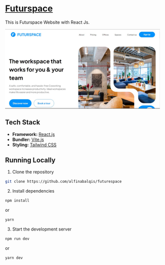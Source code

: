 # [Futurspace](https://futurspace-teamdev2.vercel.app/)

This is Futurspace Website with React Js.

[![Skateshop13](./public/images/ss.jpg)](https://futurspace-teamdev2.vercel.app/)

## Tech Stack

- **Framework:** [React.js](https://react.dev/)
- **Bundler:** [Vite.js](https://vitejs.dev/)
- **Styling:** [Tailwind CSS](https://tailwindcss.com)

## Running Locally

1. Clone the repository

```bash
git clone https://github.com/alfinabalqis/futurespace
```

2. Install dependencies

```bash
npm install
```
   or
```bash
yarn
```

3. Start the development server

```bash
npm run dev
```
   or
```bash
yarn dev
```